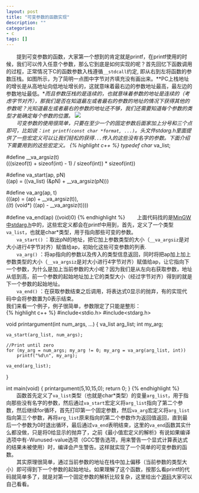 ```yaml
---
layout: post
title: "可变参数的函数实现"
description: ""
categories: 
- c
tags: []
---
```


　　提到可变参数的函数，大家第一个想到的肯定就是printf，在printf使用的时候，我们可以传入任意个参数，那么它到底是如何实现的呢？首先回忆下函数调用的过程，正常情况下C的函数参数入栈遵循`__stdcall`约定, 即从右到左将函数的参数压栈。如图所示，为了简明一点图中字节对齐填充没有画出来。**PC上栈地址的增长是从高地址向低地址增长的，这就意味着最右边的参数地址最高，最左边的参数地址最低。**而且参数压栈的是连续的，也就意味着参数的地址是连续的（考虑字节对齐），那我们是否在知道最左或者最右的参数的地址的情况下获得其他的参数呢？光知道最左或者最右的参数的地址还不够，我们还需要知道每个参数的类型才能确定每个参数的位置。 
 ![](http://github-blog.qiniudn.com/2014-09-20-var-macro-1.png-BlogPic)   
　　可变参数的使用很简单，只要在至少一个的固定参数后面家加上分号和三个点即可，比如说：`int printf(const char *format, ...)`。头文件stdarg.h里面提供了一些宏定义可以让我们轻松的获得`...`传入的这些没有名字的参数。下面介绍下需要用到的这些宏定义。
{% highlight c++ %}
typedef char* va_list;

#define __va_argsiz(t)  \
    (((sizeof(t) + sizeof(int) - 1) / sizeof(int)) * sizeof(int))

#define va_start(ap, pN)    \
    ((ap) = ((va_list) (&pN) + __va_argsiz(pN)))
	
#define va_arg(ap, t)                   \
     (((ap) = (ap) + __va_argsiz(t)),       \
      *((t*) (void*) ((ap) - __va_argsiz(t))))
	  
#define va_end(ap)  ((void)0)
{% endhighlight %}
　　上面代码找的是[MinGW中stdarg.h](https://www.rpi.edu/dept/cis/software/g77-mingw32/include/stdarg.h)中的，这些宏定义都会在printf中用到，首先，定义了一个类型`va_list`，也就是char*类型，用于指向那些可变的参数。  
　　`va_start()` ：取出pN的地址，把它加上参数类型的大小（`__va_argsiz`是对大小进行4字节对齐）赋值给ap，初始化这些可变参数的列表.  
　　`va_arg()` ：将ap指向的参数以及传入的类型信息返回，同时将把ap加上加上参数类型的大小（`__va_argsiz`是对大小进行4字节对齐）赋值给ap，让它指向下一个参数，为什么是加上当前参数的大小呢？因为我们是从左向右获取参数，地址从低到高，前一个参数的起始地址加上它的类型大小（经过字节对齐）得到的就是下一个参数的起始地址。    
　　`va_end()` ：在获取参数结束之后调用，将表达式0显示的抛弃，有的实现代码中会将参数置为0表示结束。  
我们来看一个例子，例子很简单，参数限定了只能是整形：  
{% highlight c++ %}
#include<stdio.h>
#include<stdarg.h>

void printargument(int num_args, ...)
{
	va_list arg_list;
	int my_arg;

	va_start(arg_list, num_args);

	//Print until zero
	for (my_arg = num_args; my_arg != 0; my_arg = va_arg(arg_list, int))
		printf("%d\n", my_arg);

	va_end(arg_list);
}

int main(void)
{
	printargument(5,10,15,0);
	return 0;
}
{% endhighlight %}
　　函数首先定义了`va_list`类型（也就是char*类型）的变量`arg_list`，用于指向那些没有名字的参数，然后通过`va_start`宏定义将`arg_list`指向了第二个参数，然后继续for循环，首先打印第一个固定参数，然后`va_arg`宏定义将`arg_list`指向第三个参数，再将`arg_list`原来指向的第二个参数作为返回值返回，直到最后一个参数为0时退出循环，最后通过`va_end`表明结束，这里的`va_end`函数其实什么都没做，只是将0给显示的抛弃了，之前《最小值宏定义的解析》有说如果编译选项中有-Wunused-value选项（GCC警告选项，用来警告一个显式计算表达式的结果未被使用）时，编译会产生警告。这样就实现了一个简单的可变参数的函数。  
　　其实原理很简单，通过当前参数的地址在栈中加上偏移（当前参数的类型大小）即可得到下一个参数的起始地址。如果理解了这个函数，按那么看printf的代码就简单多了，就是对第一个固定参数的解析比较复杂，这里给出个[源码](http://www.menie.org/georges/embedded/printf-stdarg.c)大家可以自己看看。  
